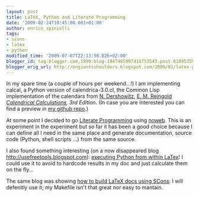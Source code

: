 ```yaml
---
layout: post
title: LaTeX, Python and Literate Programming
date: '2009-02-24T10:45:00.001+01:00'
author: enrico_spinielli
tags:
- scons
- latex
- python
modified_time: '2009-07-07T22:13:58.026+02:00'
blogger_id: tag:blogger.com,1999:blog-1947405997418753543.post-6109535931094595422
blogger_orig_url: http://ongiantsshoulders.blogspot.com/2009/02/latex-python-and-literate-programming.html
---
```


In my spare time (a couple of hours per weekend...!) I am implementing calcal, a Python version of calendrica-3.0.cl, the Common Lisp implementation of the calendars from [N. Dershowitz](http://www.math.tau.ac.il/%7Enachumd/), [E. M. Reingold](http://emr.cs.iit.edu/%7Ereingold/) *[Calendrical Calculations](http://www.cambridge.org/uk/catalogue/catalogue.asp?isbn=9780521702386), 3rd Edition*. (In case you are interested you can find a preview in [my github repo](http://enrico.spinielli.googlepages.com/).)

At some point I decided to go [Literate Programming](http://en.wikipedia.org/wiki/Literate_programming) using [noweb](http://www.cs.tufts.edu/%7Enr/noweb/). This is an experiment in the experiment but so far it has been a good choice because I can define all I need in the same place and generate documentation, source code (Python, shell scripts ...) from the same source.

I also found something interesting (on a now disappeared blog http://usefreetools.blogspot.com): [executing Python from within LaTex](http://nix-tips.blogspot.com/2008/09/python-inside-latex-and-sage-too.html)! I could use it to avoid to hardcode results in my doc and just calculate them on the fly...

The same blog was showing [how to build LaTeX docs using SCons](http://usefreetools.blogspot.com/2008/07/auto-building-latex-documents-with.html): I will defenitly use it; my Makefile isn't that great nor easy to mantain.